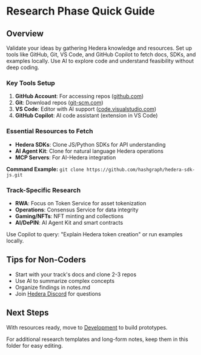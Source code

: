 # Research Phase Quick Guide

## Overview
Validate your ideas by gathering Hedera knowledge and resources. Set up tools like GitHub, Git, VS Code, and GitHub Copilot to fetch docs, SDKs, and examples locally. Use AI to explore code and understand feasibility without deep coding.

### Key Tools Setup
1. **GitHub Account**: For accessing repos ([github.com](https://github.com))
2. **Git**: Download repos ([git-scm.com](https://git-scm.com/downloads))
3. **VS Code**: Editor with AI support ([code.visualstudio.com](https://code.visualstudio.com))
4. **GitHub Copilot**: AI code assistant (extension in VS Code)

### Essential Resources to Fetch
- **Hedera SDKs**: Clone JS/Python SDKs for API understanding
- **AI Agent Kit**: Clone for natural language Hedera operations
- **MCP Servers**: For AI-Hedera integration

**Command Example:** `git clone https://github.com/hashgraph/hedera-sdk-js.git`

### Track-Specific Research
- **RWA**: Focus on Token Service for asset tokenization
- **Operations**: Consensus Service for data integrity
- **Gaming/NFTs**: NFT minting and collections
- **AI/DePIN**: AI Agent Kit and smart contracts

Use Copilot to query: "Explain Hedera token creation" or run examples locally.

## Tips for Non-Coders
- Start with your track's docs and clone 2-3 repos
- Use AI to summarize complex concepts
- Organize findings in notes.md
- Join [Hedera Discord](https://discord.gg/DzAbsm6T) for questions

## Next Steps
With resources ready, move to [Development](../development/) to build prototypes.

For additional research templates and long-form notes, keep them in this folder for easy editing.
